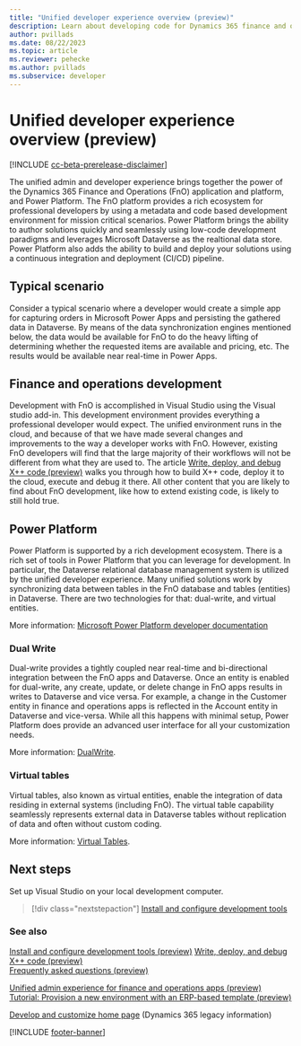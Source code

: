 ```yaml
---
title: "Unified developer experience overview (preview)"
description: Learn about developing code for Dynamics 365 finance and operations apps using the new Power Platform unified developer experience.
author: pvillads
ms.date: 08/22/2023
ms.topic: article
ms.reviewer: pehecke
ms.author: pvillads
ms.subservice: developer
---
```


# Unified developer experience overview  (preview)

[!INCLUDE [cc-beta-prerelease-disclaimer](../../includes/cc-beta-prerelease-disclaimer.md)]

The unified admin and developer experience brings together the power of the Dynamics 365 Finance and Operations (FnO) application and platform, and Power Platform. The FnO platform provides a rich ecosystem for professional developers by using a metadata and code based development environment for mission critical scenarios. Power Platform brings the ability to author solutions quickly and seamlessly using low-code development paradigms and leverages Microsoft Dataverse as the realtional data store. Power Platform also adds the ability to build and deploy your solutions using a continuous integration and deployment (CI/CD) pipeline.

## Typical scenario

Consider a typical scenario where a developer would create a simple app for capturing orders in Microsoft Power Apps and persisting the gathered data in Dataverse. By means of the data synchronization engines mentioned below, the data would be available for FnO to do the heavy lifting of determining whether the requested items are available and pricing, etc. The results would be available near real-time in Power Apps.

## Finance and operations development

Development with FnO is accomplished in Visual Studio using the Visual studio add-in<!--link?-->. This development environment provides everything a professional developer would expect. The unified environment runs in the cloud, and because of that we have made several changes and improvements to the way a developer works with FnO. However, existing FnO developers will find that the large majority of their workflows will not be different from what they are used to. The article [Write, deploy, and debug X++ code (preview)](debug.md) walks you through how to build X++ code, deploy it to the cloud, execute and debug it there. All other content that you are likely to find about FnO development, like how to extend existing code, is likely to still hold true.

## Power Platform

Power Platform is supported by a rich development ecosystem. There is a rich set of tools in Power Platform that you can leverage for development. In particular, the Dataverse relational database management system is utilized by the unified developer experience. Many unified solutions work by synchronizing data between tables in the FnO database and tables (entities) in Dataverse. There are two technologies for that: dual-write, and virtual entities.

More information: [Microsoft Power Platform developer documentation](../index.yml)

### Dual Write

Dual-write provides a tightly coupled near real-time and bi-directional integration between the FnO apps and Dataverse. Once an entity is enabled for dual-write, any create, update, or delete change in FnO apps results in writes to Dataverse and vice versa. For example, a change in the Customer entity in finance and operations apps is reflected in the Account entity in Dataverse and vice-versa. While all this happens with minimal setup, Power Platform does provide an advanced user interface for all your customization needs.

More information: [DualWrite](https://powerapps.microsoft.com/blog/announcing-dual-write-preview).

### Virtual tables

Virtual tables, also known as virtual entities, enable the integration of data residing in external systems (including FnO). The virtual table capability seamlessly represents external data in Dataverse tables without replication of data and often without custom coding.

More information: [Virtual Tables](/power-apps/developer/data-platform/virtual-entities/get-started-ve).

## Next steps

Set up Visual Studio on your local development computer.

> [!div class="nextstepaction"]
> [Install and configure development tools](install-config-tools.md)

### See also

[Install and configure development tools (preview)](install-config-tools.md)
[Write, deploy, and debug X++ code (preview)](debug.md)  
[Frequently asked questions (preview)](faq.md)

[Unified admin experience for finance and operations apps (preview)](../../admin/unified-experience/finance-operations-apps-overview.md)  
[Tutorial: Provision a new environment with an ERP-based template (preview)](../../admin/unified-experience/tutorial-deploy-new-environment-with-ERP-template.md#tutorial-provision-a-new-environment-with-an-erp-based-template-preview)

[Develop and customize home page](/dynamics365/fin-ops-core/dev-itpro/dev-tools/developer-home-page) (Dynamics 365 legacy information)

[!INCLUDE [footer-banner](../../includes/footer-banner.md)]

